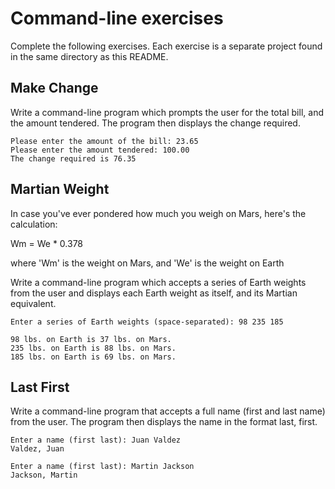 # Command-line exercises

Complete the following exercises. Each exercise is a separate project found in the same directory as this README.

## Make Change

Write a command-line program which prompts the user for the total bill, and the amount tendered. The program then displays the change required.

```
Please enter the amount of the bill: 23.65
Please enter the amount tendered: 100.00
The change required is 76.35
```

## Martian Weight

In case you've ever pondered how much you weigh on Mars, here's the calculation:

   Wm = We * 0.378

where 'Wm' is the weight on Mars, and 'We' is the weight on Earth

Write a command-line program which accepts a series of Earth weights from the user
and displays each Earth weight as itself, and its Martian equivalent.

```
Enter a series of Earth weights (space-separated): 98 235 185

98 lbs. on Earth is 37 lbs. on Mars.
235 lbs. on Earth is 88 lbs. on Mars.
185 lbs. on Earth is 69 lbs. on Mars.
```

## Last First

Write a command-line program that accepts a full name (first and last name) from the user. The program then displays the name in the format last, first.

```
Enter a name (first last): Juan Valdez
Valdez, Juan

Enter a name (first last): Martin Jackson
Jackson, Martin
```